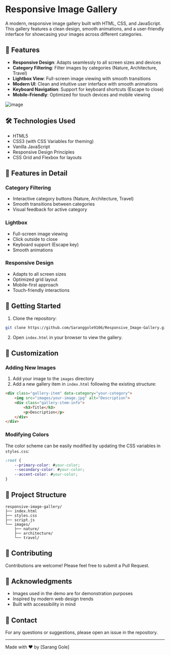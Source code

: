 # Responsive Image Gallery

A modern, responsive image gallery built with HTML, CSS, and JavaScript. This gallery features a clean design, smooth animations, and a user-friendly interface for showcasing your images across different categories.

## 🌟 Features

- **Responsive Design**: Adapts seamlessly to all screen sizes and devices
- **Category Filtering**: Filter images by categories (Nature, Architecture, Travel)
- **Lightbox View**: Full-screen image viewing with smooth transitions
- **Modern UI**: Clean and intuitive user interface with smooth animations
- **Keyboard Navigation**: Support for keyboard shortcuts (Escape to close)
- **Mobile-Friendly**: Optimized for touch devices and mobile viewing

![image](https://github.com/user-attachments/assets/de2e3559-d74e-4c33-bcfc-0e323867042a)

## 🛠️ Technologies Used

- HTML5
- CSS3 (with CSS Variables for theming)
- Vanilla JavaScript
- Responsive Design Principles
- CSS Grid and Flexbox for layouts

## 📱 Features in Detail

### Category Filtering
- Interactive category buttons (Nature, Architecture, Travel)
- Smooth transitions between categories
- Visual feedback for active category

### Lightbox
- Full-screen image viewing
- Click outside to close
- Keyboard support (Escape key)
- Smooth animations

### Responsive Design
- Adapts to all screen sizes
- Optimized grid layout
- Mobile-first approach
- Touch-friendly interactions

## 🚀 Getting Started

1. Clone the repository:
```bash
git clone https://github.com/Saranggole9106/Responsive_Image-Gallery.git
```

2. Open `index.html` in your browser to view the gallery.

## 🎨 Customization

### Adding New Images
1. Add your image to the `images` directory
2. Add a new gallery item in `index.html` following the existing structure:
```html
<div class="gallery-item" data-category="your-category">
    <img src="images/your-image.jpg" alt="Description">
    <div class="gallery-item-info">
        <h3>Title</h3>
        <p>Description</p>
    </div>
</div>
```

### Modifying Colors
The color scheme can be easily modified by updating the CSS variables in `styles.css`:
```css
:root {
    --primary-color: #your-color;
    --secondary-color: #your-color;
    --accent-color: #your-color;
}
```

## 📝 Project Structure

```
responsive-image-gallery/
├── index.html
├── styles.css
├── script.js
└── images/
    ├── nature/
    ├── architecture/
    └── travel/
```

## 🤝 Contributing

Contributions are welcome! Please feel free to submit a Pull Request.


## 👏 Acknowledgments

- Images used in the demo are for demonstration purposes
- Inspired by modern web design trends
- Built with accessibility in mind

## 📧 Contact

For any questions or suggestions, please open an issue in the repository.

---

Made with ❤️ by [Sarang Gole]
